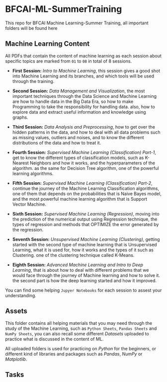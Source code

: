 # BFCAI-ML-SummerTraining
This repo for BFCAI Machine Learning-Summer Training, all important folders will be found here
## Machine Learning Content
All PDFs that contain the content of machine learning as each session about specific topics are marked from `01` to `08` in total of 8 sessions.

- **First Session:** *Intro to Machine Learning*, this session gives a good shot into Machine Learning and its branches, and which tools will be used through the training.
  
- **Second Session:** *Data Management and Visualization*, the most important techniques through the Data Science and Machine Learning are how to handle data in the Big Data Era, so how to make Programming to take the responsibility for handling data. also, how to explore data and extract useful information and knowledge using graphs.
  
- **Third Session:** *Data Analysis and Preprocessing*, how to get over the hidden patterns in the data, and how to deal with all data problems such as missing values, outliers and noises, and to know the different distributions of the data and how to treat it.
  
- **Fourth Session:** *Supervised Machine Learning (Classification) Part-1*, get to know the different types of classification models, such as K-Nearest Neighbors and how it works, and the hyperparameters of the algorithm. as the same for Decision Tree algorithm, one of the powerful learning algorithms.
  
- **Fifth Session:** *Supervised Machine Learning (Classification) Part-2*, continue the journey of the Machine Learning Classification algorithms, one of them that depends on the probabilities that is Naive Bayes model, and the most powerful machine learning algorithm that is Support Vector Machine.
  
- **Sixth Session:** *Supervised Machine Learning (Regression)*, moving into the prediction of the numerical output using Regression technique, the types of regression and methods that OPTIMIZE the error generated by the regression.
  
- **Seventh Session:** *Unsupervised Machine Learning (Clustering)*, getting started with the second type of machine learning that is Unsupervised Learning, what it is used for, how it works and the types of it such as Clustering. one of the clustering technique called K-Means.
  
- **Eighth Session:** *Advanced Machine Learning and Intro to Deep Learning*, that is about how to deal with different problems that we would face through the journey of Machine learning and how to solve it. the second part is how the deep learning started and how it improved.

You can find some helping `Jupyer Notebooks` for each session to assest your understanding.

## Assets
This folder contains all helping materials that you may need through the study of the Machine Learning, such as `Python Sheets`, `Pandas Sheets` and `NumPy Sheets`, you can also recall some different *Datasets* uploaded to practice what is discussed in the content of ML.

All uploaded folders is used for practicing on *Python* for the beginners, or different kind of libraries and packages such as *Pandas*, *NumPy* or *Matplotlib*.

## Tasks
